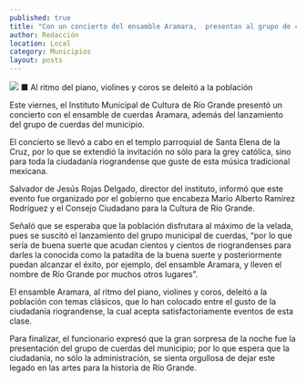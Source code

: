 ```yaml
---
published: true
title: "Con un concierto del ensamble Aramara,  presentan al grupo de cuerdas de Río Grande"
author: Redacción
location: Local
category: Municipios
layout: posts
---
```


![](http://i.imgur.com/46gNMMSm.jpg)
■ Al ritmo del piano, violines y coros se deleitó a la población

Este viernes, el Instituto Municipal de Cultura de Río Grande presentó un concierto con el ensamble de cuerdas Aramara, además del lanzamiento del grupo de cuerdas del municipio.

El concierto se llevó a cabo en el templo parroquial de Santa Elena de la Cruz, por lo que se extendió la invitación no sólo para la grey católica, sino para toda la ciudadanía riograndense que guste de esta música tradicional mexicana.

Salvador de Jesús Rojas Delgado, director del instituto, informó que este evento fue organizado por el gobierno que encabeza Mario Alberto Ramírez Rodríguez y el Consejo Ciudadano para la Cultura de Río Grande. 

Señaló que se esperaba que la población disfrutara al máximo de la velada, pues se suscitó el lanzamiento del grupo municipal de cuerdas, “por lo que sería de buena suerte que acudan cientos y cientos de riograndenses para darles la conocida como la patadita de la buena suerte y posteriormente puedan alcanzar el éxito, por ejemplo, del ensamble Aramara, y lleven el nombre de Río Grande por muchos otros lugares”.

El ensamble Aramara, al ritmo del piano, violines y coros, deleitó a la población con temas clásicos, que lo han colocado entre el gusto de la ciudadanía riograndense, la cual acepta satisfactoriamente eventos de esta clase.

Para finalizar, el funcionario expresó que la gran sorpresa de la noche fue la presentación del grupo de cuerdas del municipio; por lo que espera que la ciudadanía, no sólo la administración, se sienta orgullosa de dejar este legado en las artes para la historia de Río Grande.
